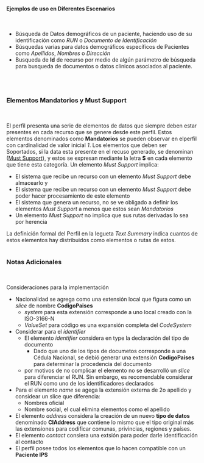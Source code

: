 #### Ejemplos de uso en Diferentes Escenarios
<br>

 * Búsqueda de Datos demográficos de un paciente, haciendo uso de su identificación como *RUN* o *Documento de Identificación* 
 * Búsquedas varias para datos demográficos específicos de Pacientes como *Apellidos*, *Nombres* o *Dirección*
 * Busqueda de **Id** de recurso por medio de algún parámetro de búsqueda para busqueda de documentos o datos clínicos asociados al paciente.
 
<br>
<br>

### Elementos Mandatorios y Must Support
<br>

El perfil presenta una serie de elementos de datos que siempre deben estar presentes en cada recurso que se genere desde este perfil. Estos elementos denominados como **Mandatorios** se pueden observar en elperfil con cardinalidad de valor inicial *1*. 
Los elementos que deben ser Soportados, si la data esta presente en el recuso generado, se denominan ([Must Support](http://hl7.org/fhir/R4/profiling.html#mustsupport)), y estos se expresan mediante la letra **S** en cada elemento que tiene esta categoría. Un elemento *Must Support* implica:

* El sistema que recibe un recurso con un elemento *Must Support* debe almacearlo y
* El sistema que recibe un recurso con un elemento *Must Support* debe poder hacer procesamiento de este elemento
* El sistema que genera un recurso, no se ve obligado a definir los elementos *Must Support* a menos que estos sean *Mandatorios*
* Un elemento *Must Support* no implica que sus rutas derivadas lo sea por herencia

La definición formal del Perfil en la legueta *Text Summary* indica cuantos de estos elementos hay distribuidos como elementos o rutas de estos.
<br>
<br>

### Notas Adicionales
<br>

Consideraciones para la implementación

* Nacionalidad se agrega como una extensión local que figura como un *slice* de nombre **CodigoPaises** 
  * *system* para esta extensión corresponde a uno local creado con la ISO-3166-N
  * *ValueSet* para código es una expansión completa del *CodeSystem*
* Considerar para el *identifier*
  * El elemento *identifier* considera en type la declaración del tipo de documento
    * Dado que uno de los tipos de documetos corresponde a una Cédula Nacional, se debió generar una extensión **CodigoPaises** para determinar la procedencia del documento
  * por motivos de no complicar el elemento no se desarrolló un *slice* para diferenciar el RUN. Sin embargo, es recomendable considerar el RUN como uno de los identificadores declarados
* Para el elemento *name* se agega la extensión externa de 2o apellido y considear un slice que diferencia:
  * Nombres oficial
  * Nombre social, el cual elimina elementos como el apellido
* El elemento *address* considera la creación de un nuevo **tipo de datos** denominado **ClAddress** que contiene lo mismo que el tipo original más las extensiones para codificar comunas, privincias, regiones y países.
* El elemento *contact* consiera una extsión para poder darle identificación al contacto
* El perfil posee todos los elementos que lo hacen compatible con un **Paciente IPS** 
